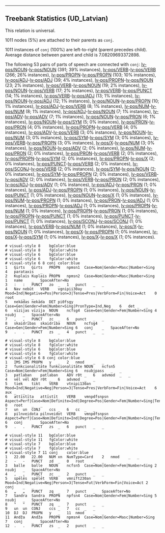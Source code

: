 

--------------------------------------------------------------------------------

## Treebank Statistics (UD_Latvian)

This relation is universal.

1011 nodes (5%) are attached to their parents as `conj`.

1011 instances of `conj` (100%) are left-to-right (parent precedes child).
Average distance between parent and child is 7.08209693372898.

The following 53 pairs of parts of speech are connected with `conj`: [lv-pos/NOUN]()-[lv-pos/NOUN]() (391; 39% instances), [lv-pos/VERB]()-[lv-pos/VERB]() (266; 26% instances), [lv-pos/PROPN]()-[lv-pos/PROPN]() (103; 10% instances), [lv-pos/ADJ]()-[lv-pos/ADJ]() (39; 4% instances), [lv-pos/PROPN]()-[lv-pos/NOUN]() (23; 2% instances), [lv-pos/VERB]()-[lv-pos/NOUN]() (19; 2% instances), [lv-pos/NOUN]()-[lv-pos/VERB]() (17; 2% instances), [lv-pos/VERB]()-[lv-pos/PUNCT]() (14; 1% instances), [lv-pos/VERB]()-[lv-pos/ADJ]() (13; 1% instances), [lv-pos/NOUN]()-[lv-pos/ADJ]() (12; 1% instances), [lv-pos/NOUN]()-[lv-pos/PROPN]() (10; 1% instances), [lv-pos/ADJ]()-[lv-pos/VERB]() (8; 1% instances), [lv-pos/NUM]()-[lv-pos/NUM]() (8; 1% instances), [lv-pos/ADJ]()-[lv-pos/NOUN]() (7; 1% instances), [lv-pos/ADV]()-[lv-pos/ADV]() (7; 1% instances), [lv-pos/NOUN]()-[lv-pos/PRON]() (6; 1% instances), [lv-pos/NOUN]()-[lv-pos/SYM]() (5; 0% instances), [lv-pos/PRON]()-[lv-pos/PRON]() (4; 0% instances), [lv-pos/PROPN]()-[lv-pos/VERB]() (4; 0% instances), [lv-pos/ADV]()-[lv-pos/VERB]() (3; 0% instances), [lv-pos/NOUN]()-[lv-pos/NUM]() (3; 0% instances), [lv-pos/SYM]()-[lv-pos/SYM]() (3; 0% instances), [lv-pos/VERB]()-[lv-pos/PROPN]() (3; 0% instances), [lv-pos/X]()-[lv-pos/NUM]() (3; 0% instances), [lv-pos/NOUN]()-[lv-pos/ADV]() (2; 0% instances), [lv-pos/NUM]()-[lv-pos/PRON]() (2; 0% instances), [lv-pos/PRON]()-[lv-pos/VERB]() (2; 0% instances), [lv-pos/PROPN]()-[lv-pos/SYM]() (2; 0% instances), [lv-pos/PROPN]()-[lv-pos/X]() (2; 0% instances), [lv-pos/PUNCT]()-[lv-pos/VERB]() (2; 0% instances), [lv-pos/SCONJ]()-[lv-pos/VERB]() (2; 0% instances), [lv-pos/SYM]()-[lv-pos/NOUN]() (2; 0% instances), [lv-pos/SYM]()-[lv-pos/PROPN]() (2; 0% instances), [lv-pos/VERB]()-[lv-pos/ADV]() (2; 0% instances), [lv-pos/VERB]()-[lv-pos/PRON]() (2; 0% instances), [lv-pos/ADJ]()-[lv-pos/ADV]() (1; 0% instances), [lv-pos/ADJ]()-[lv-pos/PRON]() (1; 0% instances), [lv-pos/ADJ]()-[lv-pos/PROPN]() (1; 0% instances), [lv-pos/NOUN]()-[lv-pos/PUNCT]() (1; 0% instances), [lv-pos/NOUN]()-[lv-pos/X]() (1; 0% instances), [lv-pos/NUM]()-[lv-pos/PROPN]() (1; 0% instances), [lv-pos/PRON]()-[lv-pos/ADJ]() (1; 0% instances), [lv-pos/PROPN]()-[lv-pos/ADJ]() (1; 0% instances), [lv-pos/PROPN]()-[lv-pos/NUM]() (1; 0% instances), [lv-pos/PROPN]()-[lv-pos/PRON]() (1; 0% instances), [lv-pos/PROPN]()-[lv-pos/PUNCT]() (1; 0% instances), [lv-pos/PUNCT]()-[lv-pos/PUNCT]() (1; 0% instances), [lv-pos/SCONJ]()-[lv-pos/SCONJ]() (1; 0% instances), [lv-pos/VERB]()-[lv-pos/NUM]() (1; 0% instances), [lv-pos/X]()-[lv-pos/NOUN]() (1; 0% instances), [lv-pos/X]()-[lv-pos/PROPN]() (1; 0% instances), [lv-pos/X]()-[lv-pos/SYM]() (1; 0% instances), [lv-pos/X]()-[lv-pos/X]() (1; 0% instances).


~~~ conllu
# visual-style 8	bgColor:blue
# visual-style 8	fgColor:white
# visual-style 6	bgColor:blue
# visual-style 6	fgColor:white
# visual-style 6 8 conj	color:blue
1	Ģirts	Ģirts	PROPN	npmsn1	Case=Nom|Gender=Masc|Number=Sing	4	parataxis	_	_
2	Kuplais	Kuplais	PROPN	npmsn2	Case=Nom|Gender=Masc|Number=Sing	1	name	_	SpaceAfter=No
3	:	:	PUNCT	zo	_	1	punct	_	_
4	Nav	nebūt	VERB	vgnipii30ay	Mood=Ind|Negative=Pos|Person=3|Tense=Pres|VerbForm=Fin|Voice=Act	0	root	_	_
5	nekādas	nekāda	DET	pi0fsgy	Case=Gen|Gender=Fem|Number=Sing|PronType=Ind,Neg	6	det	_	_
6	vīzijas	vīzija	NOUN	ncfsg4	Case=Gen|Gender=Fem|Number=Sing	4	nsubj	_	SpaceAfter=No
7	,	,	PUNCT	zc	_	6	punct	_	_
8	skaidrības	skaidrība	NOUN	ncfsg4	Case=Gen|Gender=Fem|Number=Sing	6	conj	_	SpaceAfter=No
9	.	.	PUNCT	zs	_	4	punct	_	_

~~~


~~~ conllu
# visual-style 8	bgColor:blue
# visual-style 8	fgColor:white
# visual-style 6	bgColor:blue
# visual-style 6	fgColor:white
# visual-style 6 8 conj	color:blue
1	IMS	IMS	PROPN	y	_	2	nmod	_	_
2	funkcionalitāte	funkcionalitāte	NOUN	ncfsn5	Case=Nom|Gender=Fem|Number=Sing	6	nsubjpass	_	_
3	patlaban	patlaban	ADV	r0t	_	6	advmod	_	_
4	vēl	vēl	ADV	r0t	_	6	advmod	_	_
5	tiek	tikt	VERB	vtnipi130an	Mood=Ind|Negative=Neg|Person=3|Tense=Pres|VerbForm=Fin|Voice=Act	6	aux	_	_
6	attīstīta	attīstīt	VERB	vmnpdfsnpsn	Aspect=Perf|Case=Nom|Definite=Ind|Degree=Pos|Gender=Fem|Number=Sing|Tense=Past|VerbForm=Part	0	root	_	_
7	un	un	CONJ	ccs	_	6	cc	_	_
8	pilnveidota	pilnveidot	VERB	vmnpdfsnpsn	Aspect=Perf|Case=Nom|Definite=Ind|Degree=Pos|Gender=Fem|Number=Sing|Tense=Past|VerbForm=Part	6	conj	_	SpaceAfter=No
9	.	.	PUNCT	zs	_	6	punct	_	_

~~~


~~~ conllu
# visual-style 11	bgColor:blue
# visual-style 11	fgColor:white
# visual-style 7	bgColor:blue
# visual-style 7	fgColor:white
# visual-style 7 11 conj	color:blue
1	22.00	22.00	NUM	xn	NumType=Card	2	nmod	_	_
2	-	-	PUNCT	zd	_	0	root	_	_
3	balle	balle	NOUN	ncfsn5	Case=Nom|Gender=Fem|Number=Sing	2	nsubj	_	SpaceAfter=No
4	,	,	PUNCT	zc	_	2	punct	_	_
5	spēlēs	spēlēt	VERB	vmnift230an	Mood=Ind|Negative=Neg|Person=3|Tense=Fut|VerbForm=Fin|Voice=Act	2	conj	_	_
6	„	„	PUNCT	zq	_	7	punct	_	SpaceAfter=No
7	Sandra	Sandra	PROPN	npfsn4	Case=Nom|Gender=Fem|Number=Sing	5	nsubj	_	SpaceAfter=No
8	"	"	PUNCT	zq	_	7	punct	_	_
9	un	un	CONJ	ccs	_	7	cc	_	_
10	DJ	DJ	PROPN	y	_	11	nmod	_	_
11	Andža	Andža	PROPN	npmsn4	Case=Nom|Gender=Masc|Number=Sing	7	conj	_	SpaceAfter=No
12	.	.	PUNCT	zs	_	2	punct	_	_

~~~


